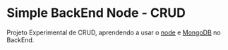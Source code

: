 # Simple BackEnd Node - CRUD

Projeto Experimental de CRUD, aprendendo a usar o [node](https://nodejs.org/) e [MongoDB](https://www.mongodb.com/try/download/community) no BackEnd.
